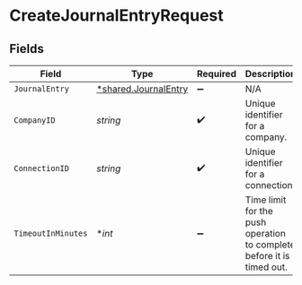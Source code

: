 # CreateJournalEntryRequest


## Fields

| Field                                                                 | Type                                                                  | Required                                                              | Description                                                           | Example                                                               |
| --------------------------------------------------------------------- | --------------------------------------------------------------------- | --------------------------------------------------------------------- | --------------------------------------------------------------------- | --------------------------------------------------------------------- |
| `JournalEntry`                                                        | [*shared.JournalEntry](../../../pkg/models/shared/journalentry.md)    | :heavy_minus_sign:                                                    | N/A                                                                   |                                                                       |
| `CompanyID`                                                           | *string*                                                              | :heavy_check_mark:                                                    | Unique identifier for a company.                                      | 8a210b68-6988-11ed-a1eb-0242ac120002                                  |
| `ConnectionID`                                                        | *string*                                                              | :heavy_check_mark:                                                    | Unique identifier for a connection.                                   | 2e9d2c44-f675-40ba-8049-353bfcb5e171                                  |
| `TimeoutInMinutes`                                                    | **int*                                                                | :heavy_minus_sign:                                                    | Time limit for the push operation to complete before it is timed out. |                                                                       |